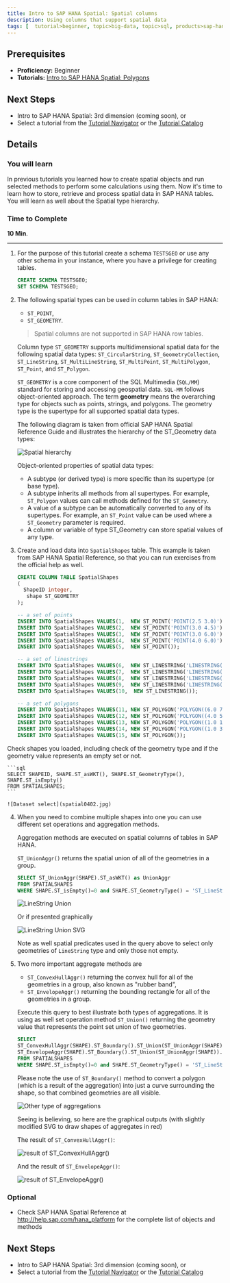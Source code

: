 ```yaml
---
title: Intro to SAP HANA Spatial: Spatial columns
description: Using columns that support spatial data
tags: [  tutorial>beginner, topic>big-data, topic>sql, products>sap-hana, products>sap-hana\,-express-edition ]
---
```

## Prerequisites  
 - **Proficiency:** Beginner
 - **Tutorials:** [Intro to SAP HANA Spatial: Polygons](http://www.sap.com/developer/tutorials/hana-spatial-intro3-polygon.html)

## Next Steps
 - Intro to SAP HANA Spatial: 3rd dimension (coming soon), or
 - Select a tutorial from the [Tutorial Navigator](http://www.sap.com/developer/tutorial-navigator.html) or the [Tutorial Catalog](http://www.sap.com/developer/tutorials.html)

## Details
### You will learn  
In previous tutorials you learned how to create spatial objects and run selected methods to perform some calculations using them. Now it's time to learn how to store, retrieve and process spatial data in SAP HANA tables. You will learn as well about the Spatial type hierarchy.

### Time to Complete
**10 Min**.

---

1. For the purpose of this tutorial create a schema `TESTSGEO` or use any other schema in your instance, where you have a privilege for creating tables.

    ```sql
    CREATE SCHEMA TESTSGEO;
    SET SCHEMA TESTSGEO;
    ```

2. The following spatial types can be used in column tables in SAP HANA:
    - `ST_POINT`,
    - `ST_GEOMETRY`.

    >Spatial columns are not supported in SAP HANA row tables.

    Column type `ST_GEOMETRY` supports multidimensional spatial data for the following spatial data types: `ST_CircularString`, `ST_GeometryCollection`, `ST_LineString`, `ST_MultiLineString`, `ST_MultiPoint`, `ST_MultiPolygon`, `ST_Point`, and `ST_Polygon`.

    `ST_GEOMETRY` is a core component of the SQL Multimedia (`SQL/MM`) standard for storing and accessing geospatial data. `SQL-MM` follows object-oriented approach. The term **geometry** means the overarching type for objects such as points, strings, and polygons. The geometry type is the supertype for all supported spatial data types.

    The following diagram is taken from official SAP HANA Spatial Reference Guide and illustrates the hierarchy of the ST_Geometry data types:

    ![Spatial hierarchy](spatial0401.png)

    Object-oriented properties of spatial data types:
    - A subtype (or derived type) is more specific than its supertype (or base type).
    - A subtype inherits all methods from all supertypes. For example, `ST_Polygon` values can call methods defined for the `ST_Geometry`.
    - A value of a subtype can be automatically converted to any of its supertypes. For example, an `ST_Point` value can be used where a `ST_Geometry` parameter is required.
    - A column or variable of type ST_Geometry can store spatial values of any type.

3. Create and load data into `SpatialShapes` table. This example is taken from SAP HANA Spatial Reference, so that you can run exercises from the official help as well.

    ```sql
    CREATE COLUMN TABLE SpatialShapes
    (
      ShapeID integer,
       shape ST_GEOMETRY
    );

    -- a set of points
    INSERT INTO SpatialShapes VALUES(1,  NEW ST_POINT('POINT(2.5 3.0)'));
    INSERT INTO SpatialShapes VALUES(2,  NEW ST_POINT('POINT(3.0 4.5)'));
    INSERT INTO SpatialShapes VALUES(3,  NEW ST_POINT('POINT(3.0 6.0)'));
    INSERT INTO SpatialShapes VALUES(4,  NEW ST_POINT('POINT(4.0 6.0)'));
    INSERT INTO SpatialShapes VALUES(5,  NEW ST_POINT());

    -- a set of linestrings
    INSERT INTO SpatialShapes VALUES(6,  NEW ST_LINESTRING('LINESTRING(3.0 3.0, 5.0 4.0, 6.0 3.0)'));
    INSERT INTO SpatialShapes VALUES(7,  NEW ST_LINESTRING('LINESTRING(4.0 4.0, 6.0 5.0, 7.0 4.0)'));
    INSERT INTO SpatialShapes VALUES(8,  NEW ST_LINESTRING('LINESTRING(7.0 5.0, 9.0 7.0)'));
    INSERT INTO SpatialShapes VALUES(9,  NEW ST_LINESTRING('LINESTRING(7.0 3.0, 8.0 5.0)'));
    INSERT INTO SpatialShapes VALUES(10,  NEW ST_LINESTRING());

    -- a set of polygons
    INSERT INTO SpatialShapes VALUES(11, NEW ST_POLYGON('POLYGON((6.0 7.0, 10.0 3.0, 10.0 10.0, 6.0 7.0))'));
    INSERT INTO SpatialShapes VALUES(12, NEW ST_POLYGON('POLYGON((4.0 5.0, 5.0 3.0, 6.0 5.0, 4.0 5.0))'));
    INSERT INTO SpatialShapes VALUES(13, NEW ST_POLYGON('POLYGON((1.0 1.0, 1.0 6.0, 6.0 6.0, 6.0 1.0, 1.0 1.0))'));
    INSERT INTO SpatialShapes VALUES(14, NEW ST_POLYGON('POLYGON((1.0 3.0, 1.0 4.0, 5.0 4.0, 5.0 3.0, 1.0 3.0))'));
    INSERT INTO SpatialShapes VALUES(15, NEW ST_POLYGON());
    ```

Check shapes you loaded, including check of the geometry type and if the geometry value represents an empty set or not.

    ```sql
    SELECT SHAPEID, SHAPE.ST_asWKT(), SHAPE.ST_GeometryType(), SHAPE.ST_isEmpty()
    FROM SPATIALSHAPES;
    ```

    ![Dataset select](spatial0402.jpg)

4. When you need to combine multiple shapes into one you can use different set operations and aggregation methods.

    Aggregation methods are executed on spatial columns of tables in SAP HANA.

    `ST_UnionAggr()` returns the spatial union of all of the geometries in a group.

    ```sql
    SELECT ST_UnionAggr(SHAPE).ST_asWKT() as UnionAggr
    FROM SPATIALSHAPES
    WHERE SHAPE.ST_isEmpty()=0 and SHAPE.ST_GeometryType() = 'ST_LineString';
    ```

    ![LineString Union](spatial0403.jpg)

    Or if presented graphically

    ![LineString Union SVG](spatial0404.jpg)

    Note as well spatial predicates used in the query above to select only geometries of `LineString` type and only those not empty.

5. Two more important aggregate methods are
    - `ST_ConvexHullAggr()` returning the convex hull for all of the geometries in a group, also known as "rubber band",
    - `ST_EnvelopeAggr()` returning the bounding rectangle for all of the geometries in a group.

    Execute this query to best illustrate both types of aggregations. It is using as well set operation method `ST_Union()` returning the geometry value that represents the point set union of two geometries.

    ```sql
    SELECT
    ST_ConvexHullAggr(SHAPE).ST_Boundary().ST_Union(ST_UnionAggr(SHAPE)).ST_asWKT() as ConvexHullAggr,
    ST_EnvelopeAggr(SHAPE).ST_Boundary().ST_Union(ST_UnionAggr(SHAPE)).ST_asWKT() as EnvelopeAggr
    FROM SPATIALSHAPES
    WHERE SHAPE.ST_isEmpty()=0 and SHAPE.ST_GeometryType() = 'ST_LineString';
    ```

    Please note the use of `ST_Boundary()` method to convert a polygon (which is a result of the aggregation) into just a curve surrounding the shape, so that combined geometries are all visible.

    ![Other type of aggregations](spatial0405.jpg)

    Seeing is believing, so here are the graphical outputs (with slightly modified SVG to draw shapes of aggregates in red)

    The result of `ST_ConvexHullAggr()`:

    ![result of ST_ConvexHullAggr()](spatial0406.jpg)

    And the result of `ST_EnvelopeAggr()`:

    ![result of ST_EnvelopeAggr()](spatial0407.jpg)

### Optional
- Check SAP HANA Spatial Reference at http://help.sap.com/hana_platform for the complete list of objects and methods

## Next Steps
 - Intro to SAP HANA Spatial: 3rd dimension (coming soon), or
 - Select a tutorial from the [Tutorial Navigator](http://www.sap.com/developer/tutorial-navigator.html) or the [Tutorial Catalog](http://www.sap.com/developer/tutorials.html)

